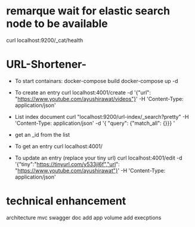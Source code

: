 # remarque wait for elastic search node to be available
 curl localhost:9200/_cat/health

# URL-Shortener-
- To start containars:
 docker-compose build
 docker-compose up -d


- To create an entry
   curl localhost:4001/create -d '{"url": "https://www.youtube.com/ayushirawat/videos"}'  -H 'Content-Type: application/json'

- List index document
  curl "localhost:9200/url-index/_search?pretty" -H 'Content-Type: application/json'  -d '{    "query": {"match_all": {}}} '

- get an _id from the list

- To get an entry
   curl localhost:4001/<your _id>

- To update an entry  (replace your tiny url)
 curl localhost:4001/edit -d '{"tiny":"https://tinyurl.com/y533jl6f","url": "https://www.youtube.com/ayushirawat"}'  -H 'Content-Type: application/json'



#  technical enhancement 
architecture mvc
swagger doc
add app volume
add execptions

